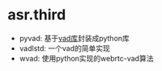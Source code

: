 
# asr.third

 - pyvad: 基于[vad库](https://github.com/shiweixingcn/vad)封装成python库
 - vadlstd: 一个vad的简单实现
 - wvad: 使用python实现的webrtc-vad算法
